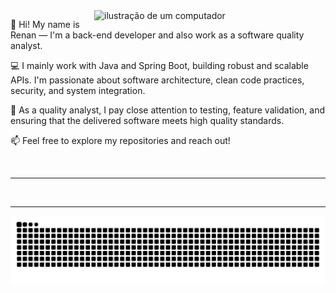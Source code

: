 <!--
<a href="#"><img width="20px" src="https://raw.githubusercontent.com/iCharlesZ/FigureBed/master/img/octocat.gif"/></a>
-->

<!--
<p align="center" width="20%">
<a href="https://git.io/typing-svg"><img src="https://readme-typing-svg.herokuapp.com?font=Fira+Code&pause=1000&color=9e9e9eff&center=true&vCenter=true&width=435&lines=Welcome👋🏻;I'm+a+Back-End+Developer;Always+learning+new+things" alt="Typing SVG" /></a>
-->

<!--
<details>	
  <summary align="center"><b>summry title</b></summary>
<br/>
</details>
-->

<img src="https://raw.githubusercontent.com/MicaelliMedeiros/micaellimedeiros/master/image/computer-illustration.png" alt="ilustração de um computador" min-width="370px" max-width="370px" width="370px" align="right"> 

<p align="left"> 
  👋 Hi! My name is Renan — I'm a back-end developer and also work as a software quality analyst.
</p>

<p align="left"> 
  💻 I mainly work with Java and Spring Boot, building robust and scalable APIs. I'm passionate about software architecture, clean code practices, security, and system integration.
</p>

<!--
<p align="left">
   🚀 I was part of the creation of MalDec Labs, a startup focused on providing tools for professionals working with malware analysis, reverse engineering, and other cybersecurity-related topics. I was responsible for the entire back-end development of the company, from architecture design to implementation.
</p>
-->
<p align="left">
  🧪 As a quality analyst, I pay close attention to testing, feature validation, and ensuring that the delivered software meets high quality standards.
</p>

<p align="left"> 
  📫 Feel free to explore my repositories and reach out!
</p>

<br>

--- 

<a href="https://github.com/vn7n24fzkq/github-profile-summary-cards"> <img align=center  width="33%" src="http://github-profile-summary-cards.vercel.app/api/cards/stats?username=renannrocha&theme=dark" alt="" /></a>
<a href="https://github.com/vn7n24fzkq/github-profile-summary-cards"> <img align=center width="33%" src="http://github-profile-summary-cards.vercel.app/api/cards/repos-per-language?username=renannrocha&theme=dark" alt="" /></a>
<a href="https://github.com/vn7n24fzkq/github-profile-summary-cards"> <img align=center width="33%" src="http://github-profile-summary-cards.vercel.app/api/cards/most-commit-language?username=renannrocha&theme=dark" alt="" /></a>

---

<picture align="center" >
  <source media="(prefers-color-scheme: dark)" srcset="https://raw.githubusercontent.com/renannrocha/renannrocha/output/github-contribution-grid-snake-dark.svg">
  <source media="(prefers-color-scheme: light)" srcset="https://raw.githubusercontent.com/renannrocha/renannrocha/output/github-contribution-grid-snake-dark.svg">
  <img align="center" alt="github contribution grid snake animation" src="https://raw.githubusercontent.com/renannrocha/renannrocha/output/github-contribution-grid-snake.svg">
</picture>
